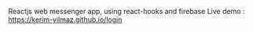 Reactjs web messenger app, using react-hooks and firebase 
Live demo : https://kerim-yilmaz.github.io/login
